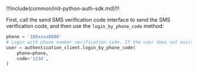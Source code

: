 !!!include(common/init-python-auth-sdk.md)!!!

First, call the send SMS verification code interface to send the SMS verification code, and then use the `login_by_phone_code` method:

```python
phone = '188xxxx8888'
# Login with phone number verification code. If the user does not exist, an account will be created automatically
user = authentication_client.login_by_phone_code(
    phone=phone,
    code='1234',
)
```